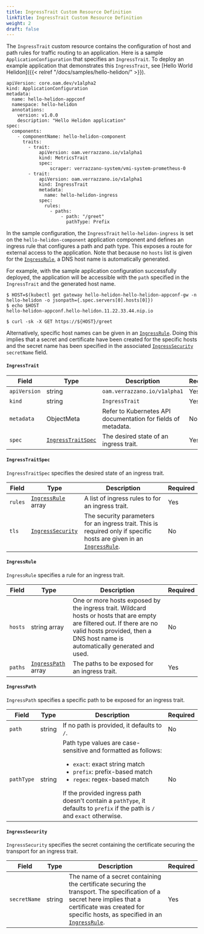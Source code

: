 ```yaml
---
title: IngressTrait Custom Resource Definition
linkTitle: IngressTrait Custom Resource Definition
weight: 2
draft: false
---
```

The `IngressTrait` custom resource contains the configuration of host and path rules for traffic routing to an application.  Here is a sample `ApplicationConfiguration` that specifies an `IngressTrait`.  To deploy an example application that demonstrates this `IngressTrait`, see [Hello World Helidon]({{< relref "/docs/samples/hello-helidon/" >}}).

```
apiVersion: core.oam.dev/v1alpha2
kind: ApplicationConfiguration
metadata:
  name: hello-helidon-appconf
  namespace: hello-helidon
  annotations:
    version: v1.0.0
    description: "Hello Helidon application"
spec:
  components:
    - componentName: hello-helidon-component
      traits:
        - trait:
            apiVersion: oam.verrazzano.io/v1alpha1
            kind: MetricsTrait
            spec:
                scraper: verrazzano-system/vmi-system-prometheus-0
        - trait:
            apiVersion: oam.verrazzano.io/v1alpha1
            kind: IngressTrait
            metadata:
              name: hello-helidon-ingress
            spec:
              rules:
                - paths:
                    - path: "/greet"
                      pathType: Prefix
```
In the sample configuration, the `IngressTrait` `hello-helidon-ingress` is set on the `hello-helidon-component` application component and defines an ingress rule that configures a path and path type.  This exposes a route for external access to the application.  Note that because no `hosts` list is given for the [`IngressRule`](#ingressrule), a DNS host name is automatically generated.  

For example, with the sample application configuration successfully deployed, the application will be accessible with the `path` specified in the `IngressTrait` and the generated host name.
```
$ HOST=$(kubectl get gateway hello-helidon-hello-helidon-appconf-gw -n hello-helidon -o jsonpath={.spec.servers[0].hosts[0]})
$ echo $HOST
hello-helidon-appconf.hello-helidon.11.22.33.44.nip.io

$ curl -sk -X GET https://${HOST}/greet
```
Alternatively, specific host names can be given in an [`IngressRule`](#ingressrule).  Doing this implies that a secret and certificate have been created for the specific hosts and the secret name has been specified in the associated [`IngressSecurity`](#ingresssecurity) `secretName` field.

#### `IngressTrait`

| Field | Type | Description | Required
| --- | --- | --- | --- |
| `apiVersion` | string | `oam.verrazzano.io/v1alpha1` | Yes |
| `kind` | string | `IngressTrait` |  Yes |
| `metadata` | ObjectMeta | Refer to Kubernetes API documentation for fields of metadata. |  No |
| `spec` |  [`IngressTraitSpec`](#ingresstraitspec) | The desired state of an ingress trait. |  Yes |

#### `IngressTraitSpec`
`IngressTraitSpec` specifies the desired state of an ingress trait.

| Field | Type | Description | Required
| --- | --- | --- | --- |
| `rules` | [`IngressRule`](#ingressrule) array | A list of ingress rules to for an ingress trait. | Yes |
| `tls` | [`IngressSecurity`](#ingresssecurity) | The security parameters for an ingress trait. This is required only if specific hosts are given in an [`IngressRule`](#ingressrule). | No |

#### `IngressRule`
`IngressRule` specifies a rule for an ingress trait.

| Field | Type | Description | Required
| --- | --- | --- | --- |
| `hosts` | string array | One or more hosts exposed by the ingress trait.  Wildcard hosts or hosts that are empty are filtered out. If there are no valid hosts provided, then a DNS host name is automatically generated and used. | No |
| `paths` | [`IngressPath`](#ingresspath) array | The paths to be exposed for an ingress trait. | Yes |

#### `IngressPath`
`IngressPath` specifies a specific path to be exposed for an ingress trait.

| Field | Type | Description | Required
| --- | --- | --- | --- |
| `path` | string | If no path is provided, it defaults to `/`. |  No |
| `pathType` | string | Path type values are case-sensitive and formatted as follows: <ul><li>`exact`: exact string match</li><li>`prefix`: prefix-based match</li><li>`regex`: regex-based match</li></ul>If the provided ingress path doesn't contain a `pathType`, it defaults to `prefix` if the path is `/` and `exact` otherwise. | No |


#### `IngressSecurity`
`IngressSecurity` specifies the secret containing the certificate securing the transport for an ingress trait.

| Field | Type | Description | Required
| --- | --- | --- | --- |
| `secretName` | string | The name of a secret containing the certificate securing the transport.  The specification of a secret here implies that a certificate was created for specific hosts, as specified in an [`IngressRule`](#ingressrule). |  Yes |
